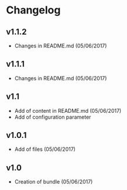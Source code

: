 # Changelog

v1.1.2
------
- Changes in README.md (05/06/2017)

v1.1.1
------
- Changes in README.md (05/06/2017)

v1.1
----
- Add of content in README.md (05/06/2017)
- Add of configuration parameter

v1.0.1
------
- Add of files (05/06/2017)

v1.0
----
- Creation of bundle  (05/06/2017)